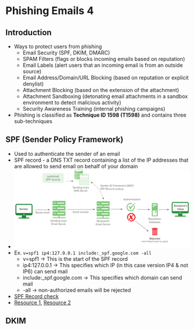 # Phishing Emails 4


## Introduction
- Ways to protect users from phishing
    - Email Security (SPF, DKIM, DMARC)
    - SPAM Filters (flags or blocks incoming emails based on reputation)
    - Email Labels (alert users that an incoming email is from an outside source)
    - Email Address/Domain/URL Blocking (based on reputation or explicit denylist)
    - Attachment Blocking (based on the extension of the attachment)
    - Attachment Sandboxing (detonating email attachments in a sandbox environment to detect malicious activity)
    - Security Awareness Training (internal phishing campaigns)
- Phishing is classified as **Technique ID 1598 (T1598)** and contains three sub-techniques

## SPF (Sender Policy Framework)
- Used to authenticate the sender of an email
- SPF record - a DNS TXT record containing a list of the IP addresses that are allowed to send email on behalf of your domain
- ![SPF](Images/SPF.png)
- Ex. `v=spf1 ip4:127.0.0.1 include:_spf.google.com -all`
    - v=spf1 -> This is the start of the SPF record
    - ip4:127.0.0.1 -> This specifies which IP (in this case version IP4 & not IP6) can send mail
    - include:_spf.google.com -> This specifies which domain can send mail
    - -all -> non-authorized emails will be rejected
- [SPF Record check](https://dmarcian.com/spf-survey/)
- [Resource 1](https://dmarcian.com/spf-syntax-table/), [Resource 2](https://dmarcian.com/what-is-the-difference-between-spf-all-and-all/)

## DKIM
